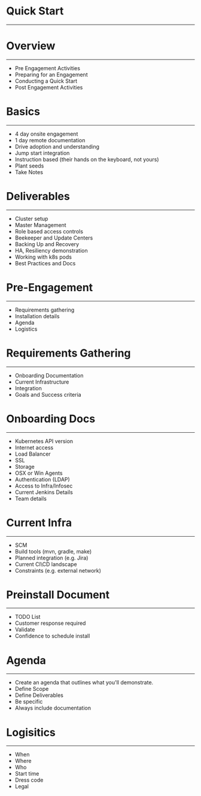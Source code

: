 <!-- .slide: data-background="img/start.jpg" -->
# Quick Start

---


# Overview

---

* Pre Engagement Activities
* Preparing for an Engagement
* Conducting a Quick Start
* Post Engagement Activities 


# Basics

---

* 4 day onsite engagement
* 1 day remote documentation
* Drive adoption and understanding
* Jump start integration
* Instruction based (their hands on the keyboard, not yours)
* Plant seeds
* Take Notes


# Deliverables

---

* Cluster setup
* Master Management
* Role based access controls
* Beekeeper and Update Centers
* Backing Up and Recovery
* HA, Resiliency demonstration
* Working with k8s pods
* Best Practices and Docs


# Pre-Engagement

---

* Requirements gathering
* Installation details
* Agenda
* Logistics


# Requirements Gathering

---

* Onboarding Documentation
* Current Infrastructure
* Integration
* Goals and Success criteria


# Onboarding Docs

---

* Kubernetes API version
* Internet access
* Load Balancer
* SSL
* Storage
* OSX or Win Agents
* Authentication (LDAP)
* Access to Infra/Infosec
* Current Jenkins Details
* Team details


# Current Infra

---

* SCM
* Build tools (mvn, gradle, make)
* Planned integration (e.g. Jira)
* Current CI\CD landscape
* Constraints (e.g. external network)


# Preinstall Document

---

* TODO List
* Customer response required
* Validate
* Confidence to schedule install


# Agenda

---

* Create an agenda that outlines what you'll demonstrate.
* Define Scope
* Define Deliverables
* Be specific
* Always include documentation


# Logisitics

---

* When
* Where
* Who
* Start time
* Dress code
* Legal